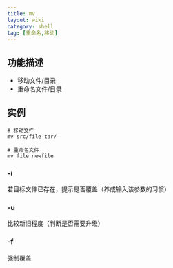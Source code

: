 ```yaml
---
title: mv
layout: wiki
category: shell
tag: [重命名,移动]
---
```


## 功能描述

* 移动文件/目录
* 重命名文件/目录

## 实例

~~~
# 移动文件
mv src/file tar/

# 重命名文件
mv file newfile
~~~

### -i

若目标文件已存在，提示是否覆盖（养成输入该参数的习惯）

### -u

比较新旧程度（判断是否需要升级）

### -f

强制覆盖
